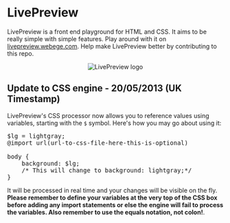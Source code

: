 # LivePreview
LivePreview is a front end playground for HTML and CSS. It aims to be really simple with simple features. Play around with it on <a href="http://livepreview.webege.com">livepreview.webege.com</a>. Help make LivePreview better by contributing to this repo. 

<center>
<img src="https://raw.github.com/sharikul/LivePreview/master/imgs/icon.png" alt="LivePreview logo">
</center>

## Update to CSS engine - 20/05/2013 (UK Timestamp)
LivePreview's CSS processor now allows you to reference values using variables, starting with the `$` symbol. Here's how you may go about using it:  

<pre>$lg = lightgray;
@import url(url-to-css-file-here-this-is-optional)

body {
    background: $lg; 
    /* This will change to background: lightgray;*/
}</pre>

It will be processed in real time and your changes will be visible on the fly. **Please remember to define your variables at the very top of the CSS box before adding any import statements or else the engine will fail to process the variables. Also remember to use the equals notation, not colon!**.
